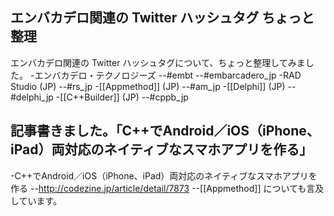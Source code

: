 ## エンバカデロ関連の Twitter ハッシュタグ ちょっと整理

エンバカデロ関連の Twitter ハッシュタグについて、ちょっと整理してみました。
-エンバカデロ・テクノロジーズ
--#embt
--#embarcadero_jp
-RAD Studio (JP)
--#rs_jp
-[[Appmethod]] (JP)
--#am_jp
-[[Delphi]] (JP)
--#delphi_jp
-[[C++Builder]] (JP)
--#cppb_jp


## 記事書きました。「C++でAndroid／iOS（iPhone、iPad）両対応のネイティブなスマホアプリを作る」

-C++でAndroid／iOS（iPhone、iPad）両対応のネイティブなスマホアプリを作る 
--http://codezine.jp/article/detail/7873
--[[Appmethod]] についても言及しています。
